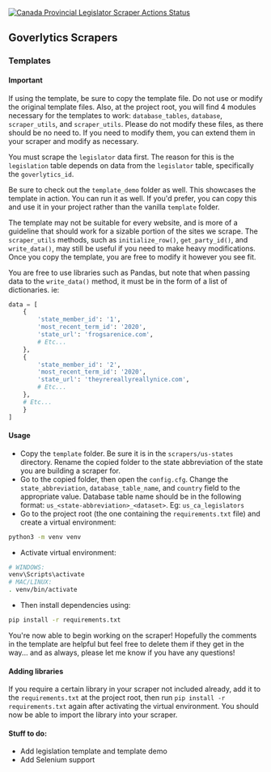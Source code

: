 [![Canada Provincial Legislator Scraper Actions Status](https://github.com/iotoAnalytics/goverlytics-scrapers/workflows/provincial_legislator_scrapers.yml/badge.svg)](https://github.com/iotoAnalytics/goverlytics-scrapers/actions)

## Goverlytics Scrapers

### Templates

#### Important

If using the template, be sure to copy the template file. Do not use or modify the original template files. Also, at the project root, you will find 4 modules necessary for the templates to work: `database_tables`, `database`, `scraper_utils`, and `scraper_utils`. Please do not modify these files, as there should be no need to. If you need to modify them, you can extend them in your scraper and modify as necessary.

You must scrape the `legislator` data first. The reason for this is the `legislation` table depends on data from the `legislator` table, specifically the `goverlytics_id`.

Be sure to check out the `template_demo` folder as well. This showcases the template in action. You can run it as well. If you'd prefer, you can copy this and use it in your project rather than the vanilla `template` folder.

The template may not be suitable for every website, and is more of a guideline that should work for a sizable portion of the sites we scrape. The `scraper_utils` methods, such as `initialize_row()`, `get_party_id()`, and `write_data()`, may still be useful if you need to make heavy modifications. Once you copy the template, you are free to modify it however you see fit.

You are free to use libraries such as Pandas, but note that when passing data to the `write_data()` method, it must be in the form of a list of dictionaries. ie:

```python
data = [
    {
        'state_member_id': '1',
        'most_recent_term_id': '2020',
        'state_url': 'frogsarenice.com',
        # Etc...
    },
    {
        'state_member_id': '2',
        'most_recent_term_id': '2020',
        'state_url': 'theyrereallyreallynice.com',
        # Etc...
    },
    # Etc...
    }
]
```

#### Usage

- Copy the `template` folder. Be sure it is in the `scrapers/us-states` directory. Rename the copied folder to the state abbreviation of the state you are building a scraper for.
- Go to the copied folder, then open the `config.cfg`. Change the `state_abbreviation`, `database_table_name`, and `country` field to the appropriate value. Database table name should be in the following format: `us_<state-abbreviation>_<dataset>`. Eg: `us_ca_legislators`
- Go to the project root (the one containing the `requirements.txt` file) and create a virtual environment:

```bash
python3 -m venv venv
```

- Activate virtual environment:

```bash
# WINDOWS:
venv\Scripts\activate
# MAC/LINUX:
. venv/bin/activate
```

- Then install dependencies using:

```bash
pip install -r requirements.txt
```

You're now able to begin working on the scraper! Hopefully the comments in the template are helpful but feel free to delete them if they get in the way... and as always, please let me know if you have any questions!

#### Adding libraries

If you require a certain library in your scraper not included already, add it to the `requirements.txt` at the project root, then run `pip install -r requirements.txt` again after activating the virtual environment. You should now be able to import the library into your scraper.

#### Stuff to do:

- Add legislation template and template demo
- Add Selenium support

